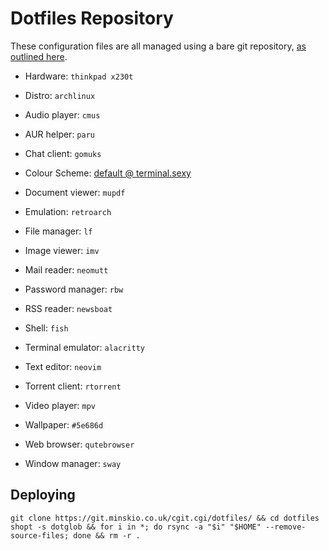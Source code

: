 # Dotfiles Repository

These configuration files are all managed using a bare git repository, [as outlined here](https://www.atlassian.com/git/tutorials/dotfiles).

- Hardware: `thinkpad x230t`
- Distro: `archlinux`

- Audio player: `cmus`
- AUR helper: `paru`
- Chat client: `gomuks`
- Colour Scheme: [default @ terminal.sexy](http://terminal.sexy/)
- Document viewer: `mupdf`
- Emulation: `retroarch`
- File manager: `lf`
- Image viewer: `imv`
- Mail reader: `neomutt`
- Password manager: `rbw`
- RSS reader: `newsboat`
- Shell: `fish`
- Terminal emulator: `alacritty`
- Text editor: `neovim`
- Torrent client: `rtorrent`
- Video player: `mpv`
- Wallpaper: `#5e686d`
- Web browser: `qutebrowser`
- Window manager: `sway`

## Deploying

```
git clone https://git.minskio.co.uk/cgit.cgi/dotfiles/ && cd dotfiles
shopt -s dotglob && for i in *; do rsync -a "$i" "$HOME" --remove-source-files; done && rm -r .
```